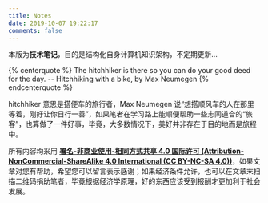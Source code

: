 ```yaml
---
title: Notes
date: 2019-10-07 19:22:17
comments: false
---
```

本版为**技术笔记**，目的是结构化自身计算机知识架构，不定期更新...

{% centerquote %}
The hitchhiker is there so you can do your good deed for the day.
-- Hitchhiking with a bike, by Max Neumegen
{% endcenterquote %}

hitchhiker 意思是搭便车的旅行者，Max Neumegen 说“想搭顺风车的人在那里等着，刚好让你日行一善”，如果笔者在学习路上能顺便帮助一些志同道合的“旅客”，也算做了一件好事，毕竟，大多数情况下，美好并非存在于目的地而是旅程中。

所有内容均采用 **[署名-非商业使用-相同方式共享 4.0 国际许可 (Attribution-NonCommercial-ShareAlike 4.0 International (CC BY-NC-SA 4.0))](https://creativecommons.org/licenses/by-nc-sa/4.0/)**，如果文章对您有帮助，希望您可以留言表示感谢；如果经济条件允许，也可以在文章末扫描二维码捐助笔者，毕竟根据经济学原理，好的东西应该受到报酬才更加利于社会发展。